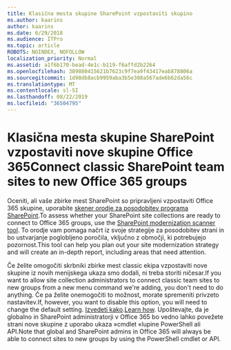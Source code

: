 ```yaml
---
title: Klasična mesta skupine SharePoint vzpostaviti skupino
ms.author: kaarins
author: kaarins
ms.date: 6/29/2018
ms.audience: ITPro
ms.topic: article
ROBOTS: NOINDEX, NOFOLLOW
localization_priority: Normal
ms.assetid: a1f6b170-bead-4e1c-b119-f6affd2b2264
ms.openlocfilehash: 389880415621b7623c9f7ea9f43417eab878806a
ms.sourcegitcommit: 1d98db8acb9959aba3b5e308a567ade6b62da56c
ms.translationtype: MT
ms.contentlocale: sl-SI
ms.lasthandoff: 08/22/2019
ms.locfileid: "36504795"
---
```

# <a name="connect-classic-sharepoint-team-sites-to-new-office-365-groups"></a><span data-ttu-id="ac73d-102">Klasična mesta skupine SharePoint vzpostaviti nove skupine Office 365</span><span class="sxs-lookup"><span data-stu-id="ac73d-102">Connect classic SharePoint team sites to new Office 365 groups</span></span>

<span data-ttu-id="ac73d-103">Oceniti, ali vaše zbirke mest SharePoint so pripravljeni vzpostaviti Office 365 skupine, uporabite [skener orodje za posodobitev programa SharePoint](https://go.microsoft.com/fwlink/?linkid=873066).</span><span class="sxs-lookup"><span data-stu-id="ac73d-103">To assess whether your SharePoint site collections are ready to connect to Office 365 groups, use the [SharePoint modernization scanner tool](https://go.microsoft.com/fwlink/?linkid=873066).</span></span> <span data-ttu-id="ac73d-104">To orodje vam pomaga načrt iz svoje strategije za posodobitev strani in bo ustvarjanje poglobljeno poročila, vključno z območji, ki potrebujejo pozornost.</span><span class="sxs-lookup"><span data-stu-id="ac73d-104">This tool can help you plan out your site modernization strategy and will create an in-depth report, including areas that need attention.</span></span>
  
<span data-ttu-id="ac73d-105">Če želite omogočiti skrbniki zbirke mest classic ekipa vzpostaviti nove skupine iz novih menijskega ukaza smo dodali, ni treba storiti ničesar.</span><span class="sxs-lookup"><span data-stu-id="ac73d-105">If you want to allow site collection administrators to connect classic team sites to new groups from a new menu command we're adding, you don't need to do anything.</span></span> <span data-ttu-id="ac73d-106">Če pa želite onemogočiti to možnost, morate spremeniti privzeto nastavitev.</span><span class="sxs-lookup"><span data-stu-id="ac73d-106">If, however, you want to disable this option, you will need to change the default setting.</span></span> <span data-ttu-id="ac73d-107">[Izvedeti kako](https://go.microsoft.com/fwlink/?linkid=2004316).</span><span class="sxs-lookup"><span data-stu-id="ac73d-107">[Learn how](https://go.microsoft.com/fwlink/?linkid=2004316).</span></span> <span data-ttu-id="ac73d-108">Upoštevajte, da je globalno in SharePoint administratorji v Office 365 bo vedno lahko povežete strani nove skupine z uporabo ukaza »cmdlet «lupine PowerShell ali API.</span><span class="sxs-lookup"><span data-stu-id="ac73d-108">Note that global and SharePoint admins in Office 365 will always be able to connect sites to new groups by using the PowerShell cmdlet or API.</span></span>
  

